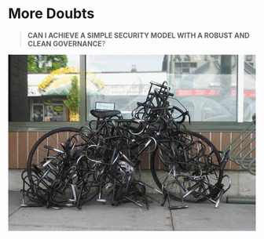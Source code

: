 # More Doubts

> **CAN I ACHIEVE A SIMPLE SECURITY MODEL WITH A ROBUST AND CLEAN GOVERNANCE**?

![Doubts](css/img/security_fun_more.jpg "Funny Security")
